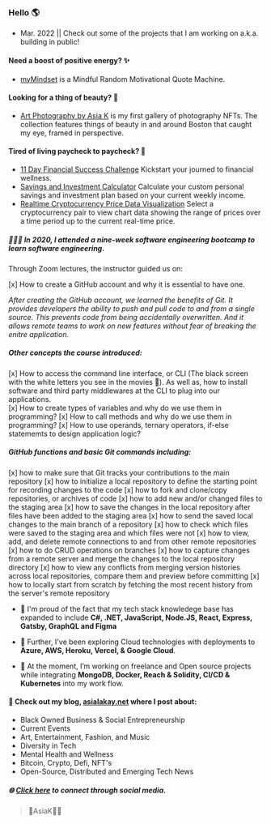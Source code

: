 ### Hello 🌎 #### 

- Mar. 2022 || Check out some of the projects that I am working on a.k.a. building in public! 

#### Need a boost of positive energy? ✨ ####
 - [myMindset](https://asiakay.github.io/quoteGenerator/) is a Mindful Random Motivational Quote Machine.

#### Looking for a thing of beauty? 🌺 ####
 - [Art Photography by Asia K](https://asiakay.github.io/artphotography/) is my first gallery of photography NFTs. The collection features things of beauty in and around Boston that caught my eye, framed in perspective.  

#### Tired of living paycheck to paycheck? 💸 ####  
  - [11 Day Financial Success Challenge](https://asiakay.github.io/https-PopularPreciousScriptinglanguages/) Kickstart your journed to financial wellness.
  - [Savings and Investment Calculator](https://asiakay.github.io/WhirlwindConfusedInterchangeability/) Calculate your custom personal savings and investment plan based on your current weekly income.  
  - [Realtime Cryptocurrency Price Data Visualization](https://crypto-dashboard-deploy.herokuapp.com/) Select a cryptocurrency pair to view chart data showing the range of prices over a time period up to the current real-time price.




##### 👩🏿‍💻 In 2020, I attended a nine-week software engineering bootcamp to learn software engineering. ##### 

Through Zoom lectures, the instructor guided us on: 

[x] How to create a GitHub account and why it is essential to have one. 

*After creating the GitHub account, we learned the benefits of Git. It provides developers the ability to push and pull code to and from a single source. This prevents code from being accidentally overwritten. And it allows remote teams to work on new features without fear of breaking the enitre application.*

##### Other concepts the course introduced:  #####

[x] How to access the command line interface, or CLI (The black screen with the white letters you see in the movies 🍿). As well as, how to install software and third party middlewares at the CLI to plug into our applications.  
[x] How to create types of variables and why do we use them in programming? 
[x] How to call methods and why do we use them in programming? 
[x] How to use operands, ternary operators, if-else statememts to design application logic?  

##### GitHub functions and basic Git commands including: #####

[x] how to make sure that Git tracks your contributions to the main repository 
[x] how to initialize a local repository to define the starting point for recording changes to the code
[x] how to fork and clone/copy repositories, or archives of code 
[x] how to add new and/or changed files to the staging area 
[x] how to save the changes in the local repository after files have been added to the staging area 
[x] how to send the saved local changes to the main branch of a repository 
[x] how to check which files were saved to the staging area and which files were not 
[x] how to view, add, and delete remote connections to and from other remote repositories 
[x] how to do CRUD operations on branches
[x] how to capture changes from a remote server and merge the changes to the local repository directory
[x] how to view any conflicts from merging version histories across local repositories, compare them and preview before committing 
[x] how to locally start from scratch by fetching the most recent history from the server's remote repository




- 🌱 I'm proud of the fact that my tech stack knowledege base has expanded to include **C#, .NET, JavaScript, Node.JS, React, Express, Gatsby, GraphQL and Figma**

- 🔭 Further, I've been exploring Cloud technologies with deployments to **Azure, AWS, Heroku, Vercel, & Google Cloud**.
 
- 🥳 At the moment, I’m working on freelance and Open source projects while integrating **MongoDB, Docker, Reach & Solidity, CI/CD & Kubernetes** into my work flow.

#### 👀 Check out my blog, [asialakay.net](https://www.asialakay.net) where I post about:
- Black Owned Business & Social Entrepreneurship
- Current Events
- Art, Entertainment, Fashion, and Music
- Diversity in Tech
- Mental Health and Wellness
- Bitcoin, Crypto, Defi, NFT's 
- Open-Source, Distributed and Emerging Tech News
   
##### 🌐 [Click here](https//www.almighty.link/asiak) to connect through social media.

> 🌴AsiaK💃🏽


